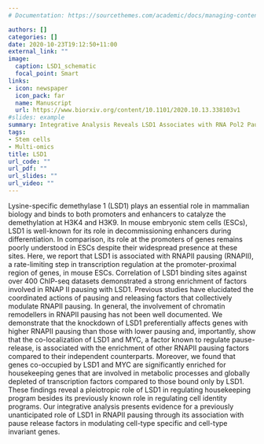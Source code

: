```yaml
---
# Documentation: https://sourcethemes.com/academic/docs/managing-content/

authors: []
categories: []
date: 2020-10-23T19:12:50+11:00
external_link: ""
image:
  caption: LSD1_schematic
  focal_point: Smart
links:
- icon: newspaper
  icon_pack: far
  name: Manuscript
  url: https://www.biorxiv.org/content/10.1101/2020.10.13.338103v1
#slides: example
summary: Integrative Analysis Reveals LSD1 Associates with RNA Pol2 Pausing
tags:
- Stem cells
- Multi-omics
title: LSD1
url_code: ""
url_pdf: ""
url_slides: ""
url_video: ""
---
```


Lysine-specific demethylase 1 (LSD1) plays an essential role in mammalian biology and binds to both promoters and enhancers to catalyze the demethylation at H3K4 and H3K9. In mouse embryonic stem cells (ESCs), LSD1 is well-known for its role in decommissioning enhancers during differentiation. In comparison, its role at the promoters of genes remains poorly understood in ESCs despite their widespread presence at these sites. Here, we report that LSD1 is associated with RNAPII pausing (RNAPII), a rate-limiting step in transcription regulation at the promoter-proximal region of genes, in mouse ESCs. Correlation of LSD1 binding sites against over 400 ChIP-seq datasets demonstrated a strong enrichment of factors involved in RNAP II pausing with LSD1. Previous studies have elucidated the coordinated actions of pausing and releasing factors that collectively modulate RNAPII pausing. In general, the involvement of chromatin remodellers in RNAPII pausing has not been well documented. We demonstrate that the knockdown of LSD1 preferentially affects genes with higher RNAPII pausing than those with lower pausing and, importantly, show that the co-localization of LSD1 and MYC, a factor known to regulate pause-release, is associated with the enrichment of other RNAPII pausing factors compared to their independent counterparts. Moreover, we found that genes co-occupied by LSD1 and MYC are significantly enriched for housekeeping genes that are involved in metabolic processes and globally depleted of transcription factors compared to those bound only by LSD1. These findings reveal a pleiotropic role of LSD1 in regulating housekeeping program besides its previously known role in regulating cell identity programs. Our integrative analysis presents evidence for a previously unanticipated role of LSD1 in RNAPII pausing through its association with pause release factors in modulating cell-type specific and cell-type invariant genes.

